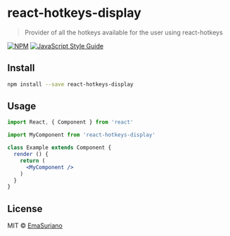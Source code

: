 # react-hotkeys-display

> Provider of all the hotkeys available for the user using react-hotkeys

[![NPM](https://img.shields.io/npm/v/react-hotkeys-display.svg)](https://www.npmjs.com/package/react-hotkeys-display) [![JavaScript Style Guide](https://img.shields.io/badge/code_style-standard-brightgreen.svg)](https://standardjs.com)

## Install

```bash
npm install --save react-hotkeys-display
```

## Usage

```jsx
import React, { Component } from 'react'

import MyComponent from 'react-hotkeys-display'

class Example extends Component {
  render () {
    return (
      <MyComponent />
    )
  }
}
```

## License

MIT © [EmaSuriano](https://github.com/EmaSuriano)
